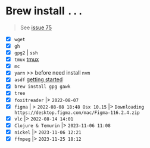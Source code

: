 # Brew install `...`

> See [issue 75](https://github.com/vovs03/desertos/issues/75)

- [x] `wget`
- [x] `gh`
- [x] `gpg2` | `ssh`
- [x] `tmux` [tmux](https://jeongwhanchoi.medium.com/install-tmux-on-osx-and-basics-commands-for-beginners-be22520fd95e)
- [x] `mc`
- [x] `yarn` >> before need install `nvm`
- [x] `asdf` [getting started](https://asdf-vm.com/guide/getting-started.html)
- [x] `brew install gpg gawk`
- [x] `tree`
- [x] `foxitreader` |> `2022-08-07`
- [x] `figma` | > `2022-08-08 18:48 Osx 10.15` |> `Downloading https://desktop.figma.com/mac/Figma-116.2.4.zip`
- [x] `vlc` |> `2022-08-14 14:01`
- [x] `Clojure & Temurin` |> `2023-11-06 11:08`
- [x] `nickel` |> `2023-11-06 12:21`
- [x] `ffmpeg` |> `2023-11-25 18:12`
